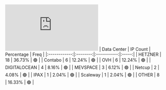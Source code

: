 ![Diagramm](https://github.com/obajay/StateSync-snapshots/blob/main/Projects/C4E/1/README.md)
| Data Center | IP Count | Percentage | Freq |
|:------------:|:--------:|:-----------:|:-----:|
| HETZNER | 18 | 36.73% | 🟢 |
| Contabo | 6 | 12.24% | 🟢 |
| OVH | 6 | 12.24% | 🟢 |
| DIGITALOCEAN | 4 | 8.16% | 🟢 |
| MEVSPACE | 3 | 6.12% | 🟢 |
| Netcup | 2 | 4.08% | 🟢 |
| IPAX | 1 | 2.04% | 🟢 |
| Scaleway | 1 | 2.04% | 🟢 |
| OTHER | 8 | 16.33% | 🟢 |